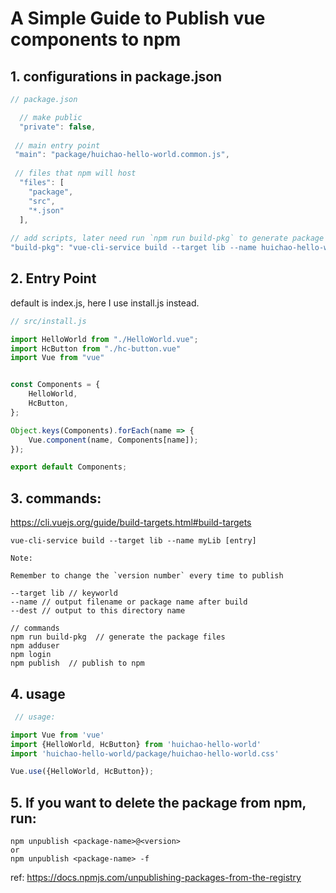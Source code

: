 # A Simple Guide to Publish vue components to npm 

## 1. configurations in package.json
```js
// package.json

  // make public
  "private": false,
 
 // main entry point
 "main": "package/huichao-hello-world.common.js",
 
 // files that npm will host
  "files": [
    "package",
    "src",
    "*.json"
  ],
  
// add scripts, later need run `npm run build-pkg` to generate package files.
"build-pkg": "vue-cli-service build --target lib --name huichao-hello-world --dest package ./src/install.js",
```

## 2. Entry Point
default is index.js, here I use install.js instead.
```js
// src/install.js

import HelloWorld from "./HelloWorld.vue";
import HcButton from "./hc-button.vue"
import Vue from "vue"


const Components = {
    HelloWorld,
    HcButton,
};

Object.keys(Components).forEach(name => {
    Vue.component(name, Components[name]);
});

export default Components;


```

## 3. commands:

https://cli.vuejs.org/guide/build-targets.html#build-targets
```
vue-cli-service build --target lib --name myLib [entry]
``` 

``` 
Note:

Remember to change the `version number` every time to publish

--target lib // keyworld
--name // output filename or package name after build
--dest // output to this directory name
```

```
// commands
npm run build-pkg  // generate the package files
npm adduser
npm login
npm publish  // publish to npm
```

## 4. usage
```js
 // usage:

import Vue from 'vue'
import {HelloWorld, HcButton} from 'huichao-hello-world'
import 'huichao-hello-world/package/huichao-hello-world.css'

Vue.use({HelloWorld, HcButton});

```

## 5. If you want to delete the package from npm, run:

```
npm unpublish <package-name>@<version>
or
npm unpublish <package-name> -f
```

ref: https://docs.npmjs.com/unpublishing-packages-from-the-registry
